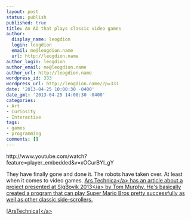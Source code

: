 ```yaml
---
layout: post
status: publish
published: true
title: An AI that plays classic video games
author:
  display_name: leogdion
  login: leogdion
  email: me@leogdion.name
  url: http://leogdion.name
author_login: leogdion
author_email: me@leogdion.name
author_url: http://leogdion.name
wordpress_id: 333
wordpress_url: http://leogdion.name/?p=333
date: '2013-04-25 10:00:30 -0400'
date_gmt: '2013-04-25 14:00:30 -0400'
categories:
- Art
- Curiosity
- Interactive
tags:
- games
- programming
comments: []
---
```

<p>http:&#47;&#47;www.youtube.com&#47;watch?feature=player_embedded&amp;v=xOCurBYI_gY</p>
<p>They have finally gone and done it. The robots have taken over. At least when it comes to video games. <a href="http:&#47;&#47;arstechnica.com&#47;" target="_blank">Ars Technica<&#47;a>&nbsp;has an article about a project presented at <a href="http:&#47;&#47;sigbovik.org&#47;" target="_blank">SigBovik 2013<&#47;a>&nbsp;by Tom Murphy. He's basically created a program that can play Super Mario Bros pretty successfully as well as other classic side-scrollers.</p>
<p><a href="http:&#47;&#47;arstechnica.com&#47;gaming&#47;2013&#47;04&#47;this-ai-solves-super-mario-bros-and-other-classic-nes-games&#47;" target="_blank">[ArsTechnica]<&#47;a></p>
